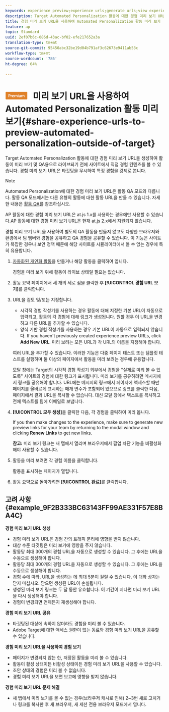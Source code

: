 ```yaml
---
keywords: experience preview;experience urls;generate urls;view experience urls
description: Target Automated Personalization 활동에 대한 경험 미리 보기 URL을 생성하여 활동이 미리 보기 및 QA용으로 라이브되기 전에 사이트에서 직접 경험 컨텐츠를 볼 수 있습니다. 경험 미리 보기 URL은 타깃팅을 무시하여 특정 경험을 강제로 봅니다.
title: 경험 미리 보기 URL을 사용하여 Automated Personalization 활동 미리 보기
feature: ap
topic: Standard
uuid: 2ef07b6c-086d-43ac-bf02-efe217652a3a
translation-type: tm+mt
source-git-commit: 95450abc32be19d04b791af3c62673e9411ab53c
workflow-type: tm+mt
source-wordcount: '786'
ht-degree: 64%

---
```



# ![프리미엄](/help/assets/premium.png) 미리 보기 URL을 사용하여 Automated Personalization 활동 미리 보기{#share-experience-urls-to-preview-automated-personalization-outside-of-target}

Target Automated Personalization 활동에 대한 경험 미리 보기 URL을 생성하여 활동이 미리 보기 및 QA용으로 라이브되기 전에 사이트에서 직접 경험 컨텐츠를 볼 수 있습니다. 경험 미리 보기 URL은 타깃팅을 무시하여 특정 경험을 강제로 봅니다.

>[!NOTE]
>
>Automated Personalization에 대한 경험 미리 보기 URL은 활동 QA 모드와 다릅니다. 활동 QA 모드에서는 다른 유형의 활동에 대한 활동 URL을 만들 수 있습니다. 자세한 내용은 [활동 QA](/help/c-activities/c-activity-qa/activity-qa.md)를 참조하십시오.
>
>AP 활동에 대한 경험 미리 보기 URL은 at.js 1.x를 사용하는 경우에만 사용할 수 있습니다.AP 활동에 대한 경험 미리 보기 URL은 현재 at.js 2.x에서 지원되지 않습니다.

경험 미리 보기 URL을 사용하여 별도의 QA 활동을 만들지 않고도 다양한 브라우저와 환경에서 팀 멤버와 경험을 공유하고 QA 경험을 공유할 수 있습니다. 이 기능은 사이트가 복잡한 경우나 보안 정책 때문에 해당 사이트를 시뮬레이터에서 볼 수 없는 경우에 특히 유용합니다.

1. [자동화된 개인화 활동](/help/c-activities/t-automated-personalization/create-ap-activity.md#task_8AAF837796D74CF893CA2F88BA1491C9)을 만들거나 해당 활동을 클릭하여 엽니다.

   경험을 미리 보기 위해 활동이 라이브 상태일 필요는 없습니다.
1. 활동 요약 페이지에서 세 개의 세로 점을 클릭한 후 **[!UICONTROL 경험 URL 보기]**&#x200B;를 클릭합니다.
1. URL을 검토 및/또는 지정합니다.

   * 시각적 경험 작성기를 사용하는 경우 활동에 대해 지정한 기본 URL이 자동으로 입력되고, 활동의 각 경험에 대해 링크가 생성됩니다. 원할 경우 이 URL을 변경하고 다른 URL을 추가할 수 있습니다.
   * 양식 기반 경험 작성기를 사용하는 경우 기본 URL이 자동으로 입력되지 않습니다. If you haven&#39;t previously created experience preview URLs, click **Add New URL**. 미리 보려는 모든 URL과 각 URL의 이름을 지정해야 합니다.

   여러 URL을 추가할 수 있습니다. 이러한 기능은 다중 페이지 테스트 또는 템플릿 테스트를 실행하며 둘 이상의 페이지에서 활동을 미리 보려는 경우에 유용합니다.

   모달 창에는 Target의 시각적 경험 작성기 외부에서 경험을 &quot;실제로 미리 볼 수 있도록&quot; 사이트의 경험에 대한 링크가 표시됩니다. 미리 보기를 공유하려면 메시지에서 링크를 공유해야 합니다. URL에는 메시지의 링크에서 페이지에 액세스할 때만 페이지를 올바르게 표시하는 매개 변수가 포함되어 있으므로 링크를 클릭한 다음, 페이지에서 결과 URL을 복사할 수 없습니다. 대신 모달 창에서 텍스트를 복사하고 전체 텍스트를 팀에 이메일로 보냅니다.
1. **[!UICONTROL 모두 생성]**&#x200B;을 클릭한 다음, 각 경험을 클릭하여 미리 봅니다.

   If you then make changes to the experience, make sure to generate new preview links for your team by returning to the modal window and clicking **Renew Links** to get new links.

   **참고:** 미리 보기 링크는 새 탭에서 열리며 브라우저에서 팝업 차단 기능을 비활성화해야 사용할 수 있습니다.

1. 활동을 미리 보려면 각 경험 이름을 클릭합니다.

   활동을 표시하는 페이지가 열립니다.
1. 활동 요약으로 돌아가려면 **[!UICONTROL 완료]**&#x200B;를 클릭합니다.

## 고려 사항 {#example_9F2B333BC63143FF99AE331F57E8BA4C}

**경험 미리 보기 URL 생성**

* 경험 미리 보기 URL은 경험 간의 트래픽 분리에 영향을 받지 않습니다.
* 대상 수준 타깃팅은 미리 보기에 영향을 주지 않습니다.
* 활동당 최대 300개의 경험 URL을 자동으로 생성할 수 있습니다. 그 후에는 URL을 수동으로 생성해야 합니다.
* 활동당 최대 300개의 경험 URL을 자동으로 생성할 수 있습니다. 그 후에는 URL을 수동으로 생성해야 합니다.
* 경험 수에 따라, URL을 생성하는 데 최대 5분이 걸릴 수 있습니다. 이 대화 상자는 닫지 마십시오. 닫으면 생성된 URL이 손실됩니다.
* 생성된 미리 보기 링크는 두 달 동안 유효합니다. 이 기간이 지나면 미리 보기 URL을 다시 생성해야 합니다.
* 경험이 변경되면 언제든지 재생성해야 합니다.

**경험 미리 보기 URL 공유**

* 타깃팅된 대상에 속하지 않더라도 경험을 미리 볼 수 있습니다.
* Adobe Target에 대한 액세스 권한이 없는 동료와 경험 미리 보기 URL을 공유할 수 있습니다.

**경험 미리 보기 URL을 사용하여 경험 보기**

* 페이지가 변경되지 않는 한, 저장된 활동을 미리 볼 수 있습니다.
* 활동이 활성 상태이든 비활성 상태이든 경험 미리 보기 URL을 사용할 수 있습니다.
* 초안 상태의 경험은 미리 볼 수 없습니다.
* 경험 미리 보기 URL을 보면 보고에 영향을 받지 않습니다.

**경험 미리 보기 URL 문제 해결**

* 새 탭에서 미리 보기를 볼 수 없는 경우(브라우저 캐시로 인해) 2~3번 새로 고치거나 링크를 복사한 후 새 브라우저, 새 세션 전용 브라우저 모드에서 엽니다.
